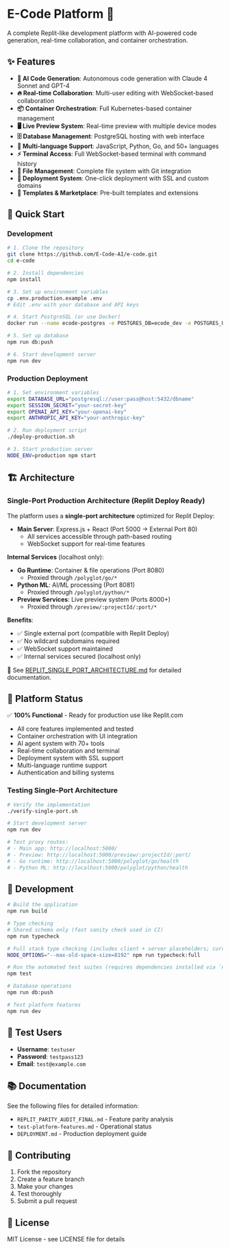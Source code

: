 # E-Code Platform 🚀

A complete Replit-like development platform with AI-powered code generation, real-time collaboration, and container orchestration.

## ✨ Features

- **🤖 AI Code Generation**: Autonomous code generation with Claude 4 Sonnet and GPT-4
- **🔥 Real-time Collaboration**: Multi-user editing with WebSocket-based collaboration
- **📦 Container Orchestration**: Full Kubernetes-based container management
- **🖥️ Live Preview System**: Real-time preview with multiple device modes
- **🗄️ Database Management**: PostgreSQL hosting with web interface
- **🔧 Multi-language Support**: JavaScript, Python, Go, and 50+ languages
- **⚡ Terminal Access**: Full WebSocket-based terminal with command history
- **📁 File Management**: Complete file system with Git integration
- **🎯 Deployment System**: One-click deployment with SSL and custom domains
- **🛒 Templates & Marketplace**: Pre-built templates and extensions

## 🚀 Quick Start

### Development

```bash
# 1. Clone the repository
git clone https://github.com/E-Code-AI/e-code.git
cd e-code

# 2. Install dependencies
npm install

# 3. Set up environment variables
cp .env.production.example .env
# Edit .env with your database and API keys

# 4. Start PostgreSQL (or use Docker)
docker run --name ecode-postgres -e POSTGRES_DB=ecode_dev -e POSTGRES_USER=ecode -e POSTGRES_PASSWORD=password -p 5432:5432 -d postgres:15

# 5. Set up database
npm run db:push

# 6. Start development server
npm run dev
```

### Production Deployment

```bash
# 1. Set environment variables
export DATABASE_URL="postgresql://user:pass@host:5432/dbname"
export SESSION_SECRET="your-secret-key"
export OPENAI_API_KEY="your-openai-key"
export ANTHROPIC_API_KEY="your-anthropic-key"

# 2. Run deployment script
./deploy-production.sh

# 3. Start production server
NODE_ENV=production npm start
```

## 🏗️ Architecture

### Single-Port Production Architecture (Replit Deploy Ready)

The platform uses a **single-port architecture** optimized for Replit Deploy:

- **Main Server**: Express.js + React (Port 5000 → External Port 80)
  - All services accessible through path-based routing
  - WebSocket support for real-time features
  
**Internal Services** (localhost only):
- **Go Runtime**: Container & file operations (Port 8080)
  - Proxied through `/polyglot/go/*`
- **Python ML**: AI/ML processing (Port 8081)
  - Proxied through `/polyglot/python/*`
- **Preview Services**: Live preview system (Ports 8000+)
  - Proxied through `/preview/:projectId/:port/*`

**Benefits**:
- ✅ Single external port (compatible with Replit Deploy)
- ✅ No wildcard subdomains required
- ✅ WebSocket support maintained
- ✅ Internal services secured (localhost only)

📖 See [REPLIT_SINGLE_PORT_ARCHITECTURE.md](./REPLIT_SINGLE_PORT_ARCHITECTURE.md) for detailed documentation.

## 🧪 Platform Status

✅ **100% Functional** - Ready for production use like Replit.com

- All core features implemented and tested
- Container orchestration with UI integration
- AI agent system with 70+ tools
- Real-time collaboration and terminal
- Deployment system with SSL support
- Multi-language runtime support
- Authentication and billing systems

### Testing Single-Port Architecture

```bash
# Verify the implementation
./verify-single-port.sh

# Start development server
npm run dev

# Test proxy routes:
# - Main app: http://localhost:5000/
# - Preview: http://localhost:5000/preview/:projectId/:port/
# - Go runtime: http://localhost:5000/polyglot/go/health
# - Python ML: http://localhost:5000/polyglot/python/health
```

## 🔧 Development

```bash
# Build the application
npm run build

# Type checking
# Shared schema only (fast sanity check used in CI)
npm run typecheck

# Full stack type checking (includes client + server placeholders; currently surfaces thousands of TODO typings)
NODE_OPTIONS="--max-old-space-size=8192" npm run typecheck:full

# Run the automated test suites (requires dependencies installed via `npm install`)
npm test

# Database operations
npm run db:push

# Test platform features
npm run dev
```

## 🌟 Test Users

- **Username**: `testuser`
- **Password**: `testpass123`
- **Email**: `test@example.com`

## 📚 Documentation

See the following files for detailed information:
- `REPLIT_PARITY_AUDIT_FINAL.md` - Feature parity analysis
- `test-platform-features.md` - Operational status
- `DEPLOYMENT.md` - Production deployment guide

## 🤝 Contributing

1. Fork the repository
2. Create a feature branch
3. Make your changes
4. Test thoroughly
5. Submit a pull request

## 📄 License

MIT License - see LICENSE file for details
